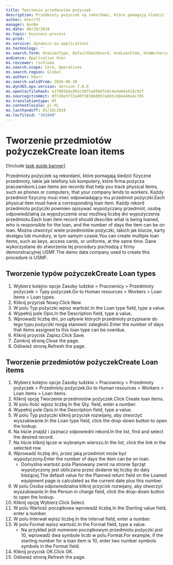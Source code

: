 ```yaml
---
title: Tworzenie przedmiotów pożyczek
description: Przedmioty pożyczek są rekordami, które pomagają śledzić fizyczne przedmioty, takie jak telefony lub komputery, które firma pożycza pracownikom.
author: kherr75
manager: AnnBe
ms.date: 08/29/2018
ms.topic: business-process
ms.prod: ''
ms.service: dynamics-ax-applications
ms.technology: ''
ms.search.form: HcmLoanType, DefaultDashboard, HcmLoanItem, HcmWorkerLookUp
audience: Application User
ms.reviewer: rschloma
ms.search.scope: Core, Operations
ms.search.region: Global
ms.author: kherr
ms.search.validFrom: 2016-06-30
ms.dyn365.ops.version: Version 7.0.0
ms.openlocfilehash: e17005bda302c58f5a6560fe9c4eda04e918c92f
ms.sourcegitcommit: 0f530e5f72a40f383868957a6b5cb0e446e4c795
ms.translationtype: HT
ms.contentlocale: pl-PL
ms.lasthandoff: 01/29/2019
ms.locfileid: "341840"
---
```

# <a name="create-loan-items"></a><span data-ttu-id="45f2b-103">Tworzenie przedmiotów pożyczek</span><span class="sxs-lookup"><span data-stu-id="45f2b-103">Create loan items</span></span>

[!include [task guide banner](../../includes/task-guide-banner.md)]

<span data-ttu-id="45f2b-104">Przedmioty pożyczek są rekordami, które pomagają śledzić fizyczne przedmioty, takie jak telefony lub komputery, które firma pożycza pracownikom.</span><span class="sxs-lookup"><span data-stu-id="45f2b-104">Loan items are records that help you track physical items, such as phones or computers, that your company lends to workers.</span></span> <span data-ttu-id="45f2b-105">Każdy przedmiot fizyczny musi mieć odpowiadający mu przedmiot pożyczki.</span><span class="sxs-lookup"><span data-stu-id="45f2b-105">Each physical item must have a corresponding loan item.</span></span> <span data-ttu-id="45f2b-106">Każdy rekord przedmiotu pożyczki powinien opisywać wypożyczany przedmiot, osobę odpowiedzialną za wypożyczenie oraz możliwą liczbę dni wypożyczenia przedmiotu.</span><span class="sxs-lookup"><span data-stu-id="45f2b-106">Each loan item record should describe what is being loaned, who is responsible for the loan, and the number of days the item can be on loan.</span></span> <span data-ttu-id="45f2b-107">Można utworzyć wiele przedmiotów pożyczki, takich jak klucze, karty dostępu lub mundury, w tym samym czasie.</span><span class="sxs-lookup"><span data-stu-id="45f2b-107">You can create multiple loan items, such as keys, access cards, or uniforms, at the same time.</span></span> <span data-ttu-id="45f2b-108">Dane wykorzystane do stworzenia tej procedury pochodzą z firmy demonstracyjnej USMF.</span><span class="sxs-lookup"><span data-stu-id="45f2b-108">The demo data company used to create this procedure is USMF.</span></span>


## <a name="create-loan-types"></a><span data-ttu-id="45f2b-109">Tworzenie typów pożyczek</span><span class="sxs-lookup"><span data-stu-id="45f2b-109">Create Loan types</span></span>
1. <span data-ttu-id="45f2b-110">Wybierz kolejno opcje Zasoby ludzkie > Pracownicy > Przedmioty pożyczek > Typy pożyczek.</span><span class="sxs-lookup"><span data-stu-id="45f2b-110">Go to Human resources > Workers > Loan items > Loan types.</span></span>
2. <span data-ttu-id="45f2b-111">Kliknij przycisk Nowy.</span><span class="sxs-lookup"><span data-stu-id="45f2b-111">Click New.</span></span>
3. <span data-ttu-id="45f2b-112">W polu Typ pożyczki wpisz wartość.</span><span class="sxs-lookup"><span data-stu-id="45f2b-112">In the Loan type field, type a value.</span></span>
4. <span data-ttu-id="45f2b-113">Wypełnij pole Opis.</span><span class="sxs-lookup"><span data-stu-id="45f2b-113">In the Description field, type a value.</span></span>
5. <span data-ttu-id="45f2b-114">Wprowadź liczbę dni, po upływie których przedmioty przypisane do tego typu pożyczki mogą stanowić zaległość.</span><span class="sxs-lookup"><span data-stu-id="45f2b-114">Enter the number of days that items assigned to this loan type can be overdue.</span></span> 
6. <span data-ttu-id="45f2b-115">Kliknij przycisk Zapisz.</span><span class="sxs-lookup"><span data-stu-id="45f2b-115">Click Save.</span></span>
7. <span data-ttu-id="45f2b-116">Zamknij stronę.</span><span class="sxs-lookup"><span data-stu-id="45f2b-116">Close the page.</span></span>
8. <span data-ttu-id="45f2b-117">Odśwież stronę.</span><span class="sxs-lookup"><span data-stu-id="45f2b-117">Refresh the page.</span></span>

## <a name="create-loan-items"></a><span data-ttu-id="45f2b-118">Tworzenie przedmiotów pożyczek</span><span class="sxs-lookup"><span data-stu-id="45f2b-118">Create Loan items</span></span>
1. <span data-ttu-id="45f2b-119">Wybierz kolejno opcje Zasoby ludzkie > Pracownicy > Przedmioty pożyczek > Przedmioty pożyczek.</span><span class="sxs-lookup"><span data-stu-id="45f2b-119">Go to Human resources > Workers > Loan items > Loan items.</span></span>
2. <span data-ttu-id="45f2b-120">Kliknij opcję Tworzenie przedmiotów pożyczek.</span><span class="sxs-lookup"><span data-stu-id="45f2b-120">Click Create loan items.</span></span>
3. <span data-ttu-id="45f2b-121">W polu Ilość wpisz liczbę.</span><span class="sxs-lookup"><span data-stu-id="45f2b-121">In the Qty. field, enter a number.</span></span>
4. <span data-ttu-id="45f2b-122">Wypełnij pole Opis.</span><span class="sxs-lookup"><span data-stu-id="45f2b-122">In the Description field, type a value.</span></span>
5. <span data-ttu-id="45f2b-123">W polu Typ pożyczki kliknij przycisk rozwijany, aby otworzyć wyszukiwanie.</span><span class="sxs-lookup"><span data-stu-id="45f2b-123">In the Loan type field, click the drop-down button to open the lookup.</span></span>
6. <span data-ttu-id="45f2b-124">Na liście znajdź i zaznacz odpowiedni rekord.</span><span class="sxs-lookup"><span data-stu-id="45f2b-124">In the list, find and select the desired record.</span></span>
7. <span data-ttu-id="45f2b-125">Na liście kliknij łącze w wybranym wierszu.</span><span class="sxs-lookup"><span data-stu-id="45f2b-125">In the list, click the link in the selected row.</span></span>
8. <span data-ttu-id="45f2b-126">Wprowadź liczbę dni, przez jaką przedmiot może być wypożyczony.</span><span class="sxs-lookup"><span data-stu-id="45f2b-126">Enter the number of days the item can be on loan.</span></span>
    * <span data-ttu-id="45f2b-127">Domyślna wartość pola Planowany zwrot na stronie Sprzęt wypożyczony jest obliczana przez dodanie tej liczby do daty bieżącej.</span><span class="sxs-lookup"><span data-stu-id="45f2b-127">The default value for the Planned return field on the Loaned equipment page is calculated as the current date plus this number.</span></span>  
9. <span data-ttu-id="45f2b-128">W polu Osoba odpowiedzialna kliknij przycisk rozwijany, aby otworzyć wyszukiwanie.</span><span class="sxs-lookup"><span data-stu-id="45f2b-128">In the Person in charge field, click the drop-down button to open the lookup.</span></span>
10. <span data-ttu-id="45f2b-129">Kliknij opcję Wybierz.</span><span class="sxs-lookup"><span data-stu-id="45f2b-129">Click Select.</span></span>
11. <span data-ttu-id="45f2b-130">W polu Wartość początkowa wprowadź liczbę.</span><span class="sxs-lookup"><span data-stu-id="45f2b-130">In the Starting value field, enter a number.</span></span>
12. <span data-ttu-id="45f2b-131">W polu Interwał wpisz liczbę.</span><span class="sxs-lookup"><span data-stu-id="45f2b-131">In the Interval field, enter a number.</span></span>
13. <span data-ttu-id="45f2b-132">W polu Format wpisz wartość.</span><span class="sxs-lookup"><span data-stu-id="45f2b-132">In the Format field, type a value.</span></span>
    * <span data-ttu-id="45f2b-133">Na przykład jeśli numerem początkowym przedmiotu pożyczki jest 10, wprowadź dwa symbole liczb w polu Format.</span><span class="sxs-lookup"><span data-stu-id="45f2b-133">For example, if the starting number for a loan item is 10, enter two number symbols symbols in the Format field.</span></span>  
14. <span data-ttu-id="45f2b-134">Kliknij przycisk OK.</span><span class="sxs-lookup"><span data-stu-id="45f2b-134">Click OK.</span></span>
15. <span data-ttu-id="45f2b-135">Odśwież stronę.</span><span class="sxs-lookup"><span data-stu-id="45f2b-135">Refresh the page.</span></span>

